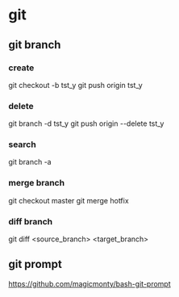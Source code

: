 ﻿# git
## git branch
### create 
   git checkout -b tst_y
   git push origin tst_y 
  
### delete
   git branch -d tst_y 
   git push origin --delete tst_y
   
### search
   git branch -a
  
### merge branch
   git checkout master
   git merge hotfix
  
### diff branch 
   git diff <source_branch> <target_branch> 
  
## git prompt
https://github.com/magicmonty/bash-git-prompt